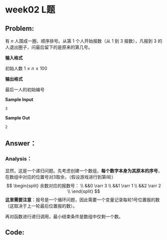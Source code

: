 # week02 L题

## Problem:

有 ${n}$ 人围成一圈，顺序排号。从第 ${1}$ 个人开始报数（从 ${1}$ 到 ${3}$ 报数），凡报到 ${3}$ 的人退出圈子，问最后留下的是原来的第几号。

**输入格式**

初始人数 $1 \le n \le 100$

**输出格式**

最后一人的初始编号

**Sample Input**

```
3
```

**Sample Out**

```
2
```

## Answer：

### Analysis：

显然，这是一个递归问题。先考虑创建一个数组，**每个数字本身为其原本的序号**，在数组中对应的位置号对3取余，（假设游戏进行到第i轮）
$$
\begin{split}
余数对应的报数号：  \\
&&0 \rarr 3 \\
&&1 \rarr 1  \\
&&2 \rarr 2  \\
\end{split}
$$
**这里需要注意**：报号是一个循环问题，因此需要一个变量记录每轮1号位置报的数（这取决于上一轮最后位置报的数）。

再对函数进行递归调用，最小结束条件是数组中仅剩一个数。

## Code:



